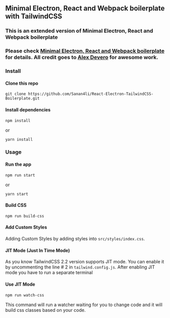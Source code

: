 
## Minimal Electron, React and Webpack boilerplate with TailwindCSS  
### This is an extended version of Minimal Electron, React and Webpack boilerplate
### Please check [Minimal Electron, React and Webpack boilerplate](https://github.com/alexdevero/electron-react-webpack-boilerplate) for details. All credit goes to [Alex Devero](https://github.com/alexdevero) for awesome work.




### Install

#### Clone this repo

```
git clone https://github.com/Sanan4li/React-Electron-TailwindCSS-Boilerplate.git
```

#### Install dependencies

```
npm install
```
or
```
yarn install
```

### Usage

#### Run the app

```
npm run start
```
or
```
yarn start
```
#### Build CSS 

```
npm run build-css

```

#### Add Custom Styles

Adding Custom Styles by adding  styles into `src/styles/index.css`.


#### JIT Mode (Just In Time Mode)

As you know TailwindCSS 2.2 version supports JIT mode. You can enable it by uncommenting the line # 2 in `tailwind.config.js`. After enabling JIT mode you have to run a separate terminal

#### Use JIT Mode

```
npm run watch-css

```
This command will run a watcher waiting for you to change code and it will build css classes based on your code. 
